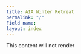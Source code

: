 ```yaml
---
title: AIA Winter Retreat
permalink: "/"
Field name: 
layout: index
---
```


This content will not render
